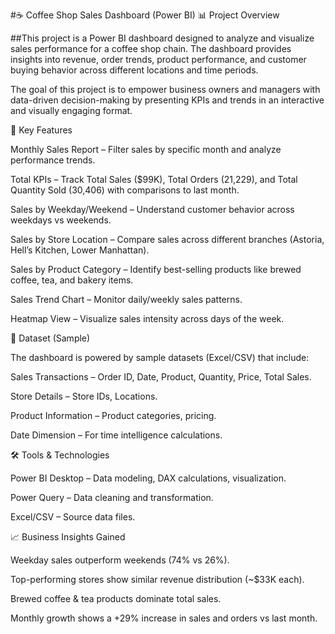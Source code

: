 #☕ Coffee Shop Sales Dashboard (Power BI)
📊 Project Overview

##This project is a Power BI dashboard designed to analyze and visualize sales performance for a coffee shop chain. The dashboard provides insights into revenue, order trends, product performance, and customer buying behavior across different locations and time periods.

The goal of this project is to empower business owners and managers with data-driven decision-making by presenting KPIs and trends in an interactive and visually engaging format.

🔑 Key Features

Monthly Sales Report – Filter sales by specific month and analyze performance trends.

Total KPIs – Track Total Sales ($99K), Total Orders (21,229), and Total Quantity Sold (30,406) with comparisons to last month.

Sales by Weekday/Weekend – Understand customer behavior across weekdays vs weekends.

Sales by Store Location – Compare sales across different branches (Astoria, Hell’s Kitchen, Lower Manhattan).

Sales by Product Category – Identify best-selling products like brewed coffee, tea, and bakery items.

Sales Trend Chart – Monitor daily/weekly sales patterns.

Heatmap View – Visualize sales intensity across days of the week.

📂 Dataset (Sample)

The dashboard is powered by sample datasets (Excel/CSV) that include:

Sales Transactions – Order ID, Date, Product, Quantity, Price, Total Sales.

Store Details – Store IDs, Locations.

Product Information – Product categories, pricing.

Date Dimension – For time intelligence calculations.

🛠 Tools & Technologies

Power BI Desktop – Data modeling, DAX calculations, visualization.

Power Query – Data cleaning and transformation.

Excel/CSV – Source data files.

📈 Business Insights Gained

Weekday sales outperform weekends (74% vs 26%).

Top-performing stores show similar revenue distribution (~$33K each).

Brewed coffee & tea products dominate total sales.

Monthly growth shows a +29% increase in sales and orders vs last month.
